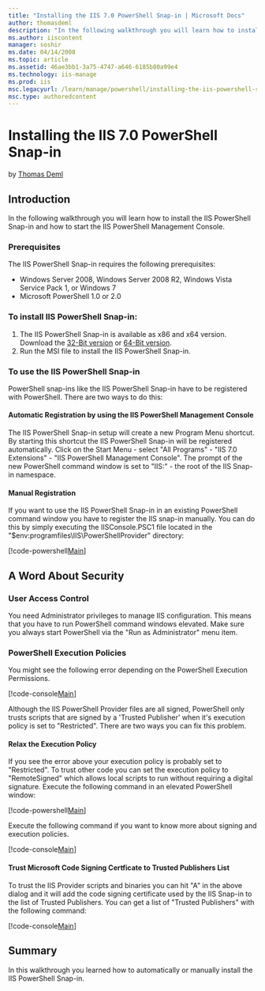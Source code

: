 ```yaml
---
title: "Installing the IIS 7.0 PowerShell Snap-in | Microsoft Docs"
author: thomasdeml
description: "In the following walkthrough you will learn how to install the IIS PowerShell Snap-in and how to start the IIS PowerShell Management Console. Prerequisites T..."
ms.author: iiscontent
manager: soshir
ms.date: 04/14/2008
ms.topic: article
ms.assetid: 46ae3bb1-3a75-4747-a646-6185b80a99e4
ms.technology: iis-manage
ms.prod: iis
msc.legacyurl: /learn/manage/powershell/installing-the-iis-powershell-snap-in
msc.type: authoredcontent
---
```

Installing the IIS 7.0 PowerShell Snap-in
====================
by [Thomas Deml](https://github.com/thomasdeml)

## Introduction

In the following walkthrough you will learn how to install the IIS PowerShell Snap-in and how to start the IIS PowerShell Management Console.

### Prerequisites

The IIS PowerShell Snap-in requires the following prerequisites:

- Windows Server 2008, Windows Server 2008 R2, Windows Vista Service Pack 1, or Windows 7
- Microsoft PowerShell 1.0 or 2.0

### To install IIS PowerShell Snap-in:

1. The IIS PowerShell Snap-in is available as x86 and x64 version. Download the [32-Bit version](https://iis.net/downloads/default.aspx?tabid=34&amp;g=6&amp;i=1664 "32-Bit IIS 7.0 PowerShell Provider") or [64-Bit version](https://iis.net/downloads/default.aspx?tabid=34&amp;g=6&amp;i=1665 "64-Bit PowerShell Provider").
2. Run the MSI file to install the IIS PowerShell Snap-in.

### To use the IIS PowerShell Snap-in

PowerShell snap-ins like the IIS PowerShell Snap-in have to be registered with PowerShell. There are two ways to do this:

#### Automatic Registration by using the IIS PowerShell Management Console

The IIS PowerShell Snap-in setup will create a new Program Menu shortcut. By starting this shortcut the IIS PowerShell Snap-in will be registered automatically. Click on the Start Menu - select "All Programs" - "IIS 7.0 Extensions" - "IIS PowerShell Management Console". The prompt of the new PowerShell command window is set to "IIS:\" - the root of the IIS Snap-in namespace.

#### Manual Registration

If you want to use the IIS PowerShell Snap-in in an existing PowerShell command window you have to register the IIS snap-in manually. You can do this by simply executing the IISConsole.PSC1 file located in the "$env:programfiles\IIS\PowerShellProvider" directory:


[!code-powershell[Main](installing-the-iis-powershell-snap-in/samples/sample1.ps1)]


## A Word About Security

### User Access Control

You need Administrator privileges to manage IIS configuration. This means that you have to run PowerShell command windows elevated. Make sure you always start PowerShell via the "Run as Administrator" menu item.

### PowerShell Execution Policies

You might see the following error depending on the PowerShell Execution Permissions.


[!code-console[Main](installing-the-iis-powershell-snap-in/samples/sample2.cmd)]


Although the IIS PowerShell Provider files are all signed, PowerShell only trusts scripts that are signed by a 'Trusted Publisher' when it's execution policy is set to "Restricted". There are two ways you can fix this problem.

#### Relax the Execution Policy

If you see the error above your execution policy is probably set to "Restricted". To trust other code you can set the execution policy to "RemoteSigned" which allows local scripts to run without requiring a digital signature. Execute the following command in an elevated PowerShell window:


[!code-powershell[Main](installing-the-iis-powershell-snap-in/samples/sample3.ps1)]


Execute the following command if you want to know more about signing and execution policies.


[!code-console[Main](installing-the-iis-powershell-snap-in/samples/sample4.cmd)]


#### Trust Microsoft Code Signing Certficate to Trusted Publishers List

To trust the IIS Provider scripts and binaries you can hit "A" in the above dialog and it will add the code signing certificate used by the IIS Snap-in to the list of Trusted Publishers. You can get a list of "Trusted Publishers" with the following command:


[!code-console[Main](installing-the-iis-powershell-snap-in/samples/sample5.cmd)]


## Summary

In this walkthrough you learned how to automatically or manually install the IIS PowerShell Snap-in.